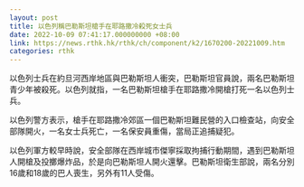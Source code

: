```yaml
---
layout: post
title: 以色列稱巴勒斯坦槍手在耶路撒冷殺死女士兵
date: 2022-10-09 07:41:17.000000000 +08:00
link: https://news.rthk.hk/rthk/ch/component/k2/1670200-20221009.htm
categories: rthk
---
```


以色列士兵在約旦河西岸地區與巴勒斯坦人衝突，巴勒斯坦官員說，兩名巴勒斯坦青少年被殺死。以色列就指，一名巴勒斯坦槍手在耶路撒冷開槍打死一名以色列士兵。

以色列警方表示，槍手在耶路撒冷郊區一個巴勒斯坦難民營的入口檢查站，向安全部隊開火，一名女士兵死亡，一名保安員重傷，當局正追捕疑犯。

以色列軍方較早時說，安全部隊在西岸城市傑寧採取拘捕行動期間，遇到巴勒斯坦人開槍及投擲爆炸品，於是向巴勒斯坦人開火還擊。巴勒斯坦衛生部說，兩名分別16歲和18歲的巴人喪生，另外有11人受傷。
